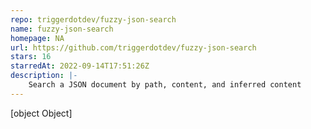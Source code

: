 ```yaml
---
repo: triggerdotdev/fuzzy-json-search
name: fuzzy-json-search
homepage: NA
url: https://github.com/triggerdotdev/fuzzy-json-search
stars: 16
starredAt: 2022-09-14T17:51:26Z
description: |-
    Search a JSON document by path, content, and inferred content
---
```


[object Object]
